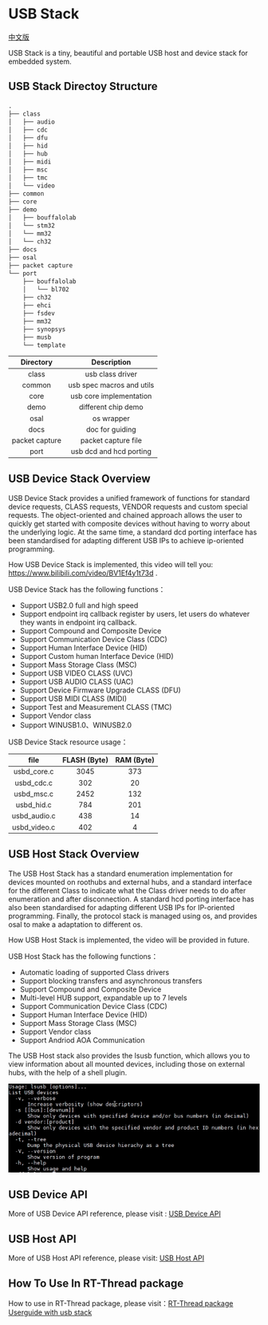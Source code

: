# USB Stack

[中文版](./README_zh.md)

USB Stack is a tiny, beautiful and portable USB host and device stack for embedded system.

## USB Stack Directoy Structure

```
.
├── class
│   ├── audio
│   ├── cdc
│   ├── dfu
│   ├── hid
│   ├── hub
│   ├── midi
│   ├── msc
│   ├── tmc
│   └── video
├── common
├── core
├── demo
│   ├── bouffalolab
│   └── stm32
│   └── mm32
│   └── ch32
├── docs
├── osal
├── packet capture
└── port
    ├── bouffalolab
    │   └── bl702
    ├── ch32
    ├── ehci
    ├── fsdev
    ├── mm32
    ├── synopsys
    ├── musb
    └── template
```

|   Directory       |  Description            |
|:-------------:|:---------------------------:|
|class          |  usb class driver           |
|common         |  usb spec macros and utils  |
|core           |  usb core implementation  |
|demo           |  different chip demo     |
|osal           |  os wrapper              |
|docs           |  doc for guiding         |
|packet capture |  packet capture file     |
|port           |  usb dcd and hcd porting |

## USB Device Stack Overview

USB Device Stack provides a unified framework of functions for standard device requests, CLASS requests, VENDOR requests and custom special requests. The object-oriented and chained approach allows the user to quickly get started with composite devices without having to worry about the underlying logic. At the same time, a standard dcd porting interface has been standardised for adapting different USB IPs to achieve ip-oriented programming.

How USB Device Stack is implemented, this video will tell you: <https://www.bilibili.com/video/BV1Ef4y1t73d> .

USB Device Stack has the following functions：

- Support USB2.0 full and high speed
- Support endpoint irq callback register by users, let users do whatever they wants in endpoint irq callback.
- Support Compound and Composite Device
- Support Communication Device Class (CDC)
- Support Human Interface Device (HID)
- Support Custom human Interface Device (HID)
- Support Mass Storage Class (MSC)
- Support USB VIDEO CLASS (UVC)
- Support USB AUDIO CLASS (UAC)
- Support Device Firmware Upgrade CLASS (DFU)
- Support USB MIDI CLASS (MIDI)
- Support Test and Measurement CLASS (TMC)
- Support Vendor class
- Support WINUSB1.0、WINUSB2.0

USB Device Stack resource usage：

|   file      |  FLASH (Byte)  |  RAM (Byte)  |
|:-----------:|:--------------:|:------------:|
|usbd_core.c  |  3045          | 373          |
|usbd_cdc.c   |  302           | 20           |
|usbd_msc.c   |  2452          | 132          |
|usbd_hid.c   |  784           | 201          |
|usbd_audio.c |  438           | 14           |
|usbd_video.c |  402           | 4            |

## USB Host Stack Overview

The USB Host Stack has a standard enumeration implementation for devices mounted on roothubs and external hubs, and a standard interface for the different Class to indicate what the Class driver needs to do after enumeration and after disconnection. A standard hcd porting interface has also been standardised for adapting different USB IPs for IP-oriented programming. Finally, the protocol stack is managed using os, and provides osal to make a adaptation to different os.

How USB Host Stack is implemented, the video will be provided in future.

USB Host Stack has the following functions：

- Automatic loading of supported Class drivers
- Support blocking transfers and asynchronous transfers
- Support Compound and Composite Device
- Multi-level HUB support, expandable up to 7 levels
- Support Communication Device Class (CDC)
- Support Human Interface Device (HID)
- Support Mass Storage Class (MSC)
- Support Vendor class
- Support Andriod AOA Communication

The USB Host stack also provides the lsusb function, which allows you to view information about all mounted devices, including those on external hubs, with the help of a shell plugin.

![lsusb](docs/img/lsusb.png)

## USB Device API

More of USB Device API reference, please visit : [USB Device API](docs/usb_device.md)

## USB Host API

More of USB Host API reference, please visit: [USB Host API](docs/usb_host.md)

## How To Use In RT-Thread package

How to use in RT-Thread package, please visit：[RT-Thread package Userguide with usb stack](docs/rt-thread.md)
